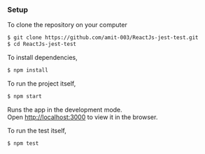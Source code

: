 ### Setup

To clone the repository on your computer 
```bash
$ git clone https://github.com/amit-003/ReactJs-jest-test.git
$ cd ReactJs-jest-test
```

To install dependencies,
```bash
$ npm install
```

To run the project itself,
```bash
$ npm start
```
Runs the app in the development mode.<br>
Open [http://localhost:3000](http://localhost:3000) to view it in the browser.

To run the test itself,
```bash
$ npm test
```
